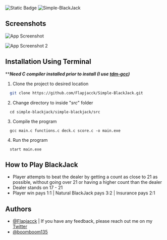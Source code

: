 ![Static Badge](https://img.shields.io/badge/License-MIT-green)
![Simple-BlackJack](https://socialify.git.ci/Flapjacck/Simple-BlackJack/image?description=1&descriptionEditable=Game%20of%20Blackjack%20made%20in%20the%20C%20programming%20language.%20Created%20to%20deepen%20my%20understanding%20of%20the%20C%20language%20and%20git.&language=1&name=1&pattern=Plus&stargazers=1&theme=Dark)



## Screenshots

![App Screenshot](https://i.imgur.com/YGS9ZgV.png)

![App Screenshot 2](https://i.imgur.com/KenRmWR.png)


## Installation Using Terminal

*****Need C compiler installed prior to install (I use [tdm-gcc](https://jmeubank.github.io/tdm-gcc/))***

1. Clone the project to desired location
```bash
  git clone https://github.com/Flapjacck/Simple-BlackJack.git
```

2. Change directory to inside "*src*" folder
```
  cd simple-blackjack/simple-blackjack/src
```

3. Compile the program
```
  gcc main.c functions.c deck.c score.c -o main.exe
```

4. Run the program
```
  start main.exe
```

## How to Play BlackJack

- Player attempts to beat the dealer by getting a count as close to 21 as possible, without going over 21 or having a higher count than the dealer
- Dealer stands on 17 - 21
- Player win pays 1:1 | Natural BlackJack pays 3:2 | Insurance pays 2:1
   
## Authors

- [@Flapjacck](https://www.github.com/Flapjacck) | If you have any feedback, please reach out me on my [Twitter](https://x.com/SpennGK)
- [@boomboom135](https://www.github.com/boomboom135)
